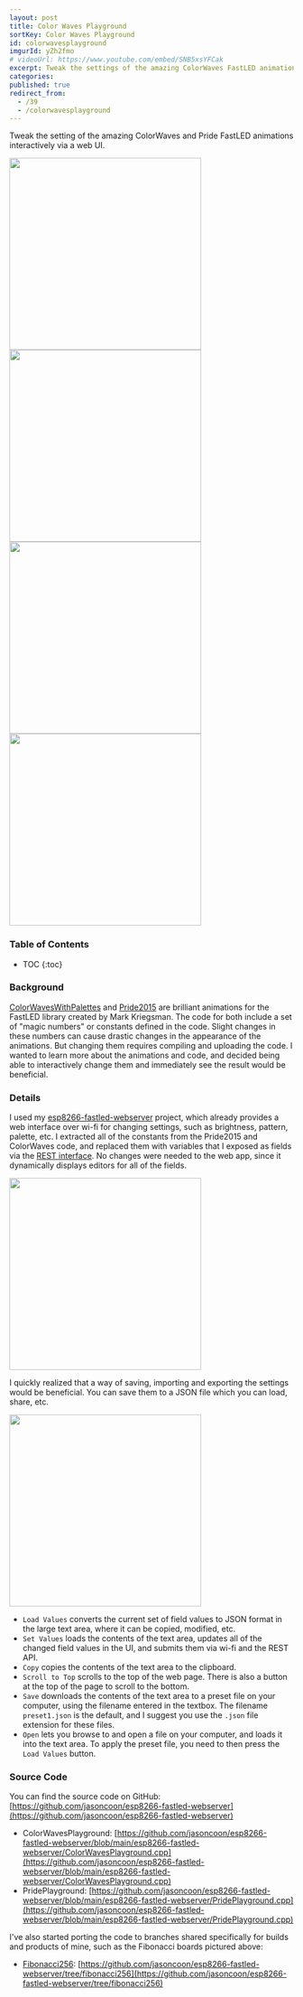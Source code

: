 ```yaml
---
layout: post
title: Color Waves Playground
sortKey: Color Waves Playground
id: colorwavesplayground
imgurId: yZh2fmo
# videoUrl: https://www.youtube.com/embed/SNB5xsYFCak
excerpt: Tweak the settings of the amazing ColorWaves FastLED animation interactively via a web UI.
categories: 
published: true
redirect_from:
  - /39
  - /colorwavesplayground
---
```


Tweak the setting of the amazing ColorWaves and Pride FastLED animations interactively via a web UI.

<a href="https://i.imgur.com/yZh2fmo.gif" target="_blank"><img src="https://i.imgur.com/yZh2fmo.gif" style="width:340px"  /></a>
<a href="https://i.imgur.com/RiqwV1Q.png" target="_blank"><img src="https://i.imgur.com/RiqwV1Q.png" style="width:340px"  /></a>
<a href="https://i.imgur.com/ruwvVbW.png" target="_blank"><img src="https://i.imgur.com/ruwvVbW.png" style="width:340px"  /></a>
<a href="https://i.imgur.com/HZRVd8n.png" target="_blank"><img src="https://i.imgur.com/HZRVd8n.png" style="width:340px"  /></a>

<h3>Table of Contents</h3>

- TOC
{:toc}

### Background

[ColorWavesWithPalettes](https://gist.github.com/kriegsman/8281905786e8b2632aeb) and [Pride2015](https://gist.github.com/kriegsman/964de772d64c502760e5) are brilliant animations for the FastLED library created by Mark Kriegsman. The code for both include a set of "magic numbers" or constants defined in the code. Slight changes in these numbers can cause drastic changes in the appearance of the animations. But changing them requires compiling and uploading the code. I wanted to learn more about the animations and code, and decided being able to interactively change them and immediately see the result would be beneficial.

### Details

I used my [esp8266-fastled-webserver](https://github.com/jasoncoon/esp8266-fastled-webserver) project, which already provides a web interface over wi-fi for changing settings, such as brightness, pattern, palette, etc. I extracted all of the constants from the Pride2015 and ColorWaves code, and replaced them with variables that I exposed as fields via the [REST interface](https://en.wikipedia.org/wiki/Representational_state_transfer).  No changes were needed to the web app, since it dynamically displays editors for all of the fields.

<a href="https://i.imgur.com/ruwvVbW.png" target="_blank"><img src="https://i.imgur.com/ruwvVbW.png" style="width:340px"  /></a>

I quickly realized that a way of saving, importing and exporting the settings would be beneficial. You can save them to a JSON file which you can load, share, etc.

<a href="https://i.imgur.com/HZRVd8n.png" target="_blank"><img src="https://i.imgur.com/HZRVd8n.png" style="width:340px"  /></a>

* `Load Values` converts the current set of field values to JSON format in the large text area, where it can be copied, modified, etc.
* `Set Values` loads the contents of the text area, updates all of the changed field values in the UI, and submits them via wi-fi and the REST API.
* `Copy` copies the contents of the text area to the clipboard.
* `Scroll to Top` scrolls to the top of the web page. There is also a button at the top of the page to scroll to the bottom.
* `Save` downloads the contents of the text area to a preset file on your computer, using the filename entered in the textbox. The filename `preset1.json` is the default, and I suggest you use the `.json` file extension for these files.
* `Open` lets you browse to and open a file on your computer, and loads it into the text area. To apply the preset file, you need to then press the `Load Values` button.

### Source Code

You can find the source code on GitHub: [https://github.com/jasoncoon/esp8266-fastled-webserver](https://github.com/jasoncoon/esp8266-fastled-webserver)

* ColorWavesPlayground: [https://github.com/jasoncoon/esp8266-fastled-webserver/blob/main/esp8266-fastled-webserver/ColorWavesPlayground.cpp](https://github.com/jasoncoon/esp8266-fastled-webserver/blob/main/esp8266-fastled-webserver/ColorWavesPlayground.cpp)
* PridePlayground: [https://github.com/jasoncoon/esp8266-fastled-webserver/blob/main/esp8266-fastled-webserver/PridePlayground.cpp](https://github.com/jasoncoon/esp8266-fastled-webserver/blob/main/esp8266-fastled-webserver/PridePlayground.cpp)

I've also started porting the code to branches shared specifically for builds and products of mine, such as the Fibonacci boards pictured above:

* [Fibonacci256](/fibonacci256): [https://github.com/jasoncoon/esp8266-fastled-webserver/tree/fibonacci256](https://github.com/jasoncoon/esp8266-fastled-webserver/tree/fibonacci256)